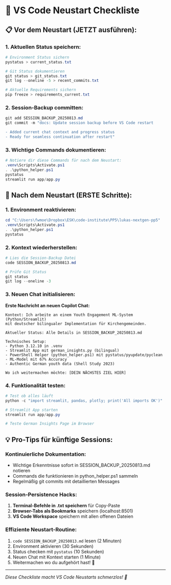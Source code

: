 # 🔄 VS Code Neustart Checkliste

## 📋 Vor dem Neustart (JETZT ausführen):

### 1. Aktuellen Status speichern:
```powershell
# Environment Status sichern
pystatus > current_status.txt

# Git Status dokumentieren
git status > git_status.txt
git log --oneline -5 > recent_commits.txt

# Aktuelle Requirements sichern
pip freeze > requirements_current.txt
```

### 2. Session-Backup committen:
```powershell
git add SESSION_BACKUP_20250813.md
git commit -m "docs: Update session backup before VS Code restart

- Added current chat context and progress status
- Ready for seamless continuation after restart"
```

### 3. Wichtige Commands dokumentieren:
```powershell
# Notiere dir diese Commands für nach dem Neustart:
.venv\Scripts\Activate.ps1
. .\python_helper.ps1
pystatus
streamlit run app/app.py
```

## 🚀 Nach dem Neustart (ERSTE Schritte):

### 1. Environment reaktivieren:
```powershell
cd "C:\Users\fwmoe\Dropbox\ESK\code-institute\PP5\lukas-nextgen-pp5"
.venv\Scripts\Activate.ps1
. .\python_helper.ps1
pystatus
```

### 2. Kontext wiederherstellen:
```powershell
# Lies die Session-Backup Datei
code SESSION_BACKUP_20250813.md

# Prüfe Git Status
git status
git log --oneline -3
```

### 3. Neuen Chat initialisieren:
**Erste Nachricht an neuen Copilot Chat:**
```
Kontext: Ich arbeite an einem Youth Engagement ML-System (Python/Streamlit) 
mit deutscher bilingualer Implementation für Kirchengemeinden.

Aktueller Status: Alle Details in SESSION_BACKUP_20250813.md

Technisches Setup:
- Python 3.12.10 in .venv
- Streamlit App mit german_insights.py (bilingual)
- PowerShell Helper (python_helper.ps1) mit pystatus/pyupdate/pyclean
- ML-Model mit 67% Accuracy
- Authentic German youth data (Shell Study 2023)

Wo ich weitermachen möchte: [DEIN NÄCHSTES ZIEL HIER]
```

### 4. Funktionalität testen:
```powershell
# Test ob alles läuft
python -c "import streamlit, pandas, plotly; print('All imports OK')"

# Streamlit App starten
streamlit run app/app.py

# Teste German Insights Page im Browser
```

## 💡 Pro-Tips für künftige Sessions:

### Kontinuierliche Dokumentation:
- Wichtige Erkenntnisse sofort in SESSION_BACKUP_20250813.md notieren
- Commands die funktionieren in python_helper.ps1 sammeln
- Regelmäßig git commits mit detaillierten Messages

### Session-Persistence Hacks:
1. **Terminal-Befehle in .txt speichern** für Copy-Paste
2. **Browser-Tabs als Bookmarks** speichern (localhost:8501)
3. **VS Code Workspace** speichern mit allen offenen Dateien

### Effiziente Neustart-Routine:
1. `code SESSION_BACKUP_20250813.md` lesen (2 Minuten)
2. Environment aktivieren (30 Sekunden)
3. Status checken mit `pystatus` (10 Sekunden)  
4. Neuen Chat mit Kontext starten (1 Minute)
5. Weitermachen wo du aufgehört hast! 🚀

---
*Diese Checkliste macht VS Code Neustarts schmerzlos! 🎯*
